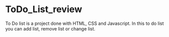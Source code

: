 # ToDo_List_review
To Do list is a project done with HTML, CSS and Javascript. In this to do list you can add list, remove list or change list.
